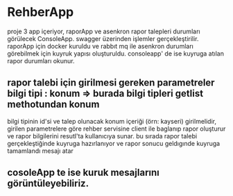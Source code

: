 # RehberApp
proje 3 app içeriyor,
raporApp ve asenkron rapor talepleri  durumları görülecek ConsoleApp.
swagger üzerinden işlemler gerçekleştirilir.
raporApp için docker kuruldu ve rabbıt mq ile asenkron durumları görebilmek için kuyruk yapısı oluşturuldu.
consoleapp' de ise kuyruga atılan rapor durumları okunur.

## rapor talebi için girilmesi gereken parametreler bilgi tipi : konum => burada bilgi tipleri getlist methotundan konum 
bilgi tipinin id'si ve talep olunacak konum içeriği (örn: kayseri) girilmelidir, girilen parametrelere göre rehber servisine client ile baglanıp  rapor oluşturur ve rapor bilgilerini resutl'ta kullanıcıya sunar. bu sırada rapor talebi gerçekleştiğinde kuyruga hazırlanıyor ve rapor sonucu geldıgınde  kuyruga tamamlandı mesajı atar

## cosoleApp te ise kuruk mesajlarını görüntüleyebiliriz.
